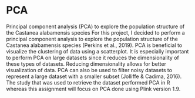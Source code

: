 # PCA
Principal component analysis (PCA) to explore the population structure of the Castanea alabamensis species 
For this project, I decided to perform a principal component analysis to explore the population structure of the Castanea alabamensis species (Perkins et al., 2019). PCA is beneficial to visualize the clustering of data using a scatterplot. It is especially important to perform PCA on large datasets since it reduces the dimensionality of these types of datasets. Reducing dimensionality allows for better visualization of data. PCA can also be used to filter noisy datasets to represent a large dataset with a smaller subset (Jolliffe & Cadima, 2016). The study that was used to retrieve the dataset performed PCA in R whereas this assignment will focus on PCA done using Plink version 1.9. 
